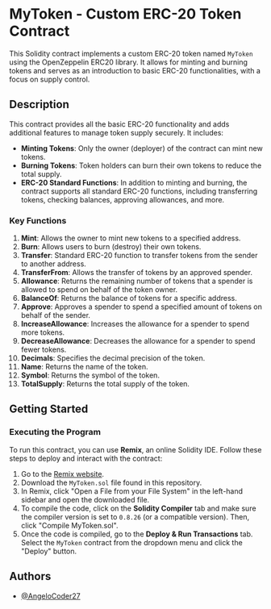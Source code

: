 # MyToken - Custom ERC-20 Token Contract

This Solidity contract implements a custom ERC-20 token named `MyToken` using the OpenZeppelin ERC20 library. It allows for minting and burning tokens and serves as an introduction to basic ERC-20 functionalities, with a focus on supply control.

## Description

This contract provides all the basic ERC-20 functionality and adds additional features to manage token supply securely. It includes:

- **Minting Tokens**: Only the owner (deployer) of the contract can mint new tokens.
- **Burning Tokens**: Token holders can burn their own tokens to reduce the total supply.
- **ERC-20 Standard Functions**: In addition to minting and burning, the contract supports all standard ERC-20 functions, including transferring tokens, checking balances, approving allowances, and more.

### Key Functions
1. **Mint**: Allows the owner to mint new tokens to a specified address.
2. **Burn**: Allows users to burn (destroy) their own tokens.
3. **Transfer**: Standard ERC-20 function to transfer tokens from the sender to another address.
4. **TransferFrom**: Allows the transfer of tokens by an approved spender.
5. **Allowance**: Returns the remaining number of tokens that a spender is allowed to spend on behalf of the token owner.
6. **BalanceOf**: Returns the balance of tokens for a specific address.
7. **Approve**: Approves a spender to spend a specified amount of tokens on behalf of the sender.
8. **IncreaseAllowance**: Increases the allowance for a spender to spend more tokens.
9. **DecreaseAllowance**: Decreases the allowance for a spender to spend fewer tokens.
10. **Decimals**: Specifies the decimal precision of the token.
11. **Name**: Returns the name of the token.
12. **Symbol**: Returns the symbol of the token.
13. **TotalSupply**: Returns the total supply of the token.

## Getting Started

### Executing the Program

To run this contract, you can use **Remix**, an online Solidity IDE. Follow these steps to deploy and interact with the contract:

1. Go to the [Remix website](https://remix.ethereum.org/).
2. Download the `MyToken.sol` file found in this repository.
3. In Remix, click "Open a File from your File System" in the left-hand sidebar and open the downloaded file.
4. To compile the code, click on the **Solidity Compiler** tab and make sure the compiler version is set to `0.8.26` (or a compatible version). Then, click "Compile MyToken.sol".
5. Once the code is compiled, go to the **Deploy & Run Transactions** tab. Select the `MyToken` contract from the dropdown menu and click the "Deploy" button.

## Authors
- [@AngeloCoder27](https://github.com/AngeloCoder27)
